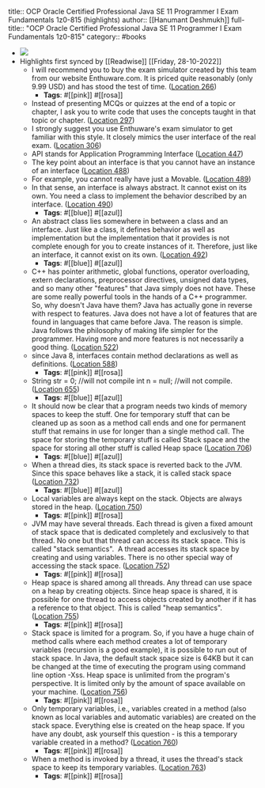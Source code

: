 title:: OCP Oracle Certified Professional Java SE 11 Programmer I Exam Fundamentals 1z0-815 (highlights)
author:: [[Hanumant Deshmukh]]
full-title:: "OCP Oracle Certified Professional Java SE 11 Programmer I Exam Fundamentals 1z0-815"
category:: #books

- ![](https://images-na.ssl-images-amazon.com/images/I/51hydbMukbL._SL200_.jpg)
- Highlights first synced by [[Readwise]] [[Friday, 28-10-2022]]
	- I will recommend you to buy the exam simulator created by this team from our website Enthuware.com. It is priced quite reasonably (only 9.99 USD) and has stood the test of time. ([Location 266](https://readwise.io/to_kindle?action=open&asin=B07VWMD2LB&location=266))
		- **Tags**: #[[pink]] #[[rosa]]
	- Instead of presenting MCQs or quizzes at the end of a topic or chapter, I ask you to write code that uses the concepts taught in that topic or chapter. ([Location 297](https://readwise.io/to_kindle?action=open&asin=B07VWMD2LB&location=297))
	- I strongly suggest you use Enthuware's exam simulator to get familiar with this style. It closely mimics the user interface of the real exam. ([Location 306](https://readwise.io/to_kindle?action=open&asin=B07VWMD2LB&location=306))
	- API stands for Application Programming Interface ([Location 447](https://readwise.io/to_kindle?action=open&asin=B07VWMD2LB&location=447))
	- The key point about an interface is that you cannot have an instance of an interface ([Location 488](https://readwise.io/to_kindle?action=open&asin=B07VWMD2LB&location=488))
	- For example, you cannot really have just a Movable. ([Location 489](https://readwise.io/to_kindle?action=open&asin=B07VWMD2LB&location=489))
	- In that sense, an interface is always abstract. It cannot exist on its own. You need a class to implement the behavior described by an interface. ([Location 490](https://readwise.io/to_kindle?action=open&asin=B07VWMD2LB&location=490))
		- **Tags**: #[[blue]] #[[azul]]
	- An abstract class lies somewhere in between a class and an interface. Just like a class, it defines behavior as well as implementation but the implementation that it provides is not complete enough for you to create instances of it. Therefore, just like an interface, it cannot exist on its own. ([Location 492](https://readwise.io/to_kindle?action=open&asin=B07VWMD2LB&location=492))
		- **Tags**: #[[blue]] #[[azul]]
	- C++ has pointer arithmetic, global functions, operator overloading, extern declarations, preprocessor directives, unsigned data types, and so many other "features" that Java simply does not have. These are some really powerful tools in the hands of a C++ programmer. So, why doesn't Java have them? Java has actually gone in reverse with respect to features. Java does not have a lot of features that are found in languages that came before Java. The reason is simple. Java follows the philosophy of making life simpler for the programmer. Having more and more features is not necessarily a good thing. ([Location 522](https://readwise.io/to_kindle?action=open&asin=B07VWMD2LB&location=522))
	- since Java 8, interfaces contain method declarations as well as definitions. ([Location 588](https://readwise.io/to_kindle?action=open&asin=B07VWMD2LB&location=588))
		- **Tags**: #[[pink]] #[[rosa]]
	- String str = 0; //will not compile int n = null; //will not compile. ([Location 655](https://readwise.io/to_kindle?action=open&asin=B07VWMD2LB&location=655))
		- **Tags**: #[[blue]] #[[azul]]
	- It should now be clear that a program needs two kinds of memory spaces to keep the stuff. One for temporary stuff that can be cleaned up as soon as a method call ends and one for permanent stuff that remains in use for longer than a single method call. The space for storing the temporary stuff is called Stack space and the space for storing all other stuff is called Heap space ([Location 706](https://readwise.io/to_kindle?action=open&asin=B07VWMD2LB&location=706))
		- **Tags**: #[[blue]] #[[azul]]
	- When a thread dies, its stack space is reverted back to the JVM. Since this space behaves like a stack, it is called stack space ([Location 732](https://readwise.io/to_kindle?action=open&asin=B07VWMD2LB&location=732))
		- **Tags**: #[[blue]] #[[azul]]
	- Local variables are always kept on the stack. Objects are always stored in the heap. ([Location 750](https://readwise.io/to_kindle?action=open&asin=B07VWMD2LB&location=750))
		- **Tags**: #[[pink]] #[[rosa]]
	- JVM may have several threads. Each thread is given a fixed amount of stack space that is dedicated completely and exclusively to that thread. No one but that thread can access its stack space. This is called "stack semantics".  A thread accesses its stack space by creating and using variables. There is no other special way of accessing the stack space. ([Location 752](https://readwise.io/to_kindle?action=open&asin=B07VWMD2LB&location=752))
		- **Tags**: #[[pink]] #[[rosa]]
	- Heap space is shared among all threads. Any thread can use space on a heap by creating objects. Since heap space is shared, it is possible for one thread to access objects created by another if it has a reference to that object. This is called "heap semantics". ([Location 755](https://readwise.io/to_kindle?action=open&asin=B07VWMD2LB&location=755))
		- **Tags**: #[[pink]] #[[rosa]]
	- Stack space is limited for a program. So, if you have a huge chain of method calls where each method creates a lot of temporary variables (recursion is a good example), it is possible to run out of stack space. In Java, the default stack space size is 64KB but it can be changed at the time of executing the program using command line option -Xss. Heap space is unlimited from the program's perspective. It is limited only by the amount of space available on your machine. ([Location 756](https://readwise.io/to_kindle?action=open&asin=B07VWMD2LB&location=756))
		- **Tags**: #[[pink]] #[[rosa]]
	- Only temporary variables, i.e., variables created in a method (also known as local variables and automatic variables) are created on the stack space. Everything else is created on the heap space. If you have any doubt, ask yourself this question - is this a temporary variable created in a method? ([Location 760](https://readwise.io/to_kindle?action=open&asin=B07VWMD2LB&location=760))
		- **Tags**: #[[pink]] #[[rosa]]
	- When a method is invoked by a thread, it uses the thread's stack space to keep its temporary variables. ([Location 763](https://readwise.io/to_kindle?action=open&asin=B07VWMD2LB&location=763))
		- **Tags**: #[[pink]] #[[rosa]]